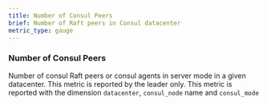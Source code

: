 ```yaml
---
title: Number of Consul Peers
brief: Number of Raft peers in Consul datacenter
metric_type: gauge
---
```

### Number of Consul Peers
Number of consul Raft peers or consul agents in server mode in a given datacenter. This metric is reported by the leader only. This metric is reported with the dimension `datacenter`, `consul_node` name and `consul_mode`
